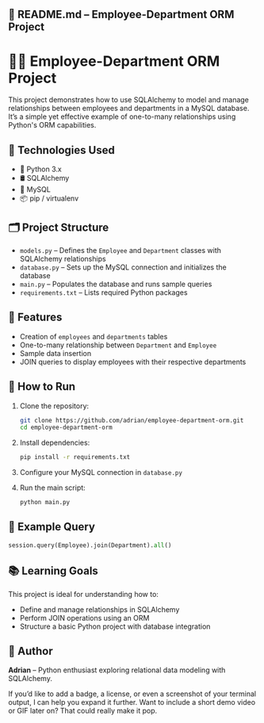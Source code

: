 ## 📘 README.md – Employee-Department ORM Project

# 🧑‍💼 Employee-Department ORM Project

This project demonstrates how to use SQLAlchemy to model and manage relationships between employees and departments in a MySQL database. It’s a simple yet effective example of one-to-many relationships using Python's ORM capabilities.

## 🔧 Technologies Used

- 🐍 Python 3.x  
- 🛢️ SQLAlchemy  
- 🐬 MySQL  
- 📦 pip / virtualenv

## 🗂️ Project Structure

- `models.py` – Defines the `Employee` and `Department` classes with SQLAlchemy relationships  
- `database.py` – Sets up the MySQL connection and initializes the database  
- `main.py` – Populates the database and runs sample queries  
- `requirements.txt` – Lists required Python packages

## 🧠 Features

- Creation of `employees` and `departments` tables  
- One-to-many relationship between `Department` and `Employee`  
- Sample data insertion  
- JOIN queries to display employees with their respective departments

## 🚀 How to Run

1. Clone the repository:
   ```bash
   git clone https://github.com/adrian/employee-department-orm.git
   cd employee-department-orm
   ```

2. Install dependencies:
   ```bash
   pip install -r requirements.txt
   ```

3. Configure your MySQL connection in `database.py`

4. Run the main script:
   ```bash
   python main.py
   ```

## 📌 Example Query

```python
session.query(Employee).join(Department).all()
```

## 📚 Learning Goals

This project is ideal for understanding how to:
- Define and manage relationships in SQLAlchemy  
- Perform JOIN operations using an ORM  
- Structure a basic Python project with database integration

## 📝 Author

**Adrian** – Python enthusiast exploring relational data modeling with SQLAlchemy.

If you’d like to add a badge, a license, or even a screenshot of your terminal output, I can help you expand it further. Want to include a short demo video or GIF later on? That could really make it pop.

